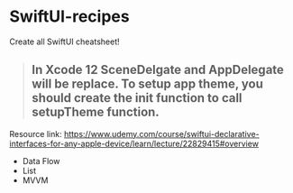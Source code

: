 # SwiftUI-recipes
Create all SwiftUI cheatsheet!

> ## In Xcode 12 SceneDelgate and AppDelegate will be replace. To setup app theme, you should create the init function to call setupTheme function.
Resource link: https://www.udemy.com/course/swiftui-declarative-interfaces-for-any-apple-device/learn/lecture/22829415#overview 

- Data Flow
- List 
- MVVM
